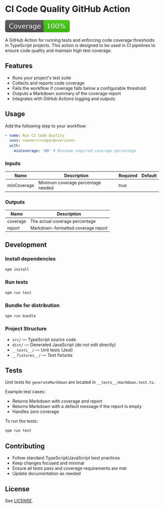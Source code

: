 # CI Code Quality GitHub Action

[![Coverage](./badges/coverage.svg)](./badges/coverage.svg)

A GitHub Action for running tests and enforcing code coverage thresholds in
TypeScript projects. This action is designed to be used in CI pipelines to
ensure code quality and maintain high test coverage.

## Features

- Runs your project's test suite
- Collects and reports code coverage
- Fails the workflow if coverage falls below a configurable threshold
- Outputs a Markdown summary of the coverage report
- Integrates with GitHub Actions logging and outputs

## Usage

Add the following step to your workflow:

```yaml
- name: Run CI Code Quality
  uses: <owner>/<repo>@<version>
  with:
    minCoverage: '80' # Minimum required coverage percentage
```

### Inputs

| Name        | Description                        | Required | Default |
| ----------- | ---------------------------------- | -------- | ------- |
| minCoverage | Minimum coverage percentage needed | true     |         |

### Outputs

| Name     | Description                        |
| -------- | ---------------------------------- |
| coverage | The actual coverage percentage     |
| report   | Markdown-formatted coverage report |

## Development

### Install dependencies

```bash
npm install
```

### Run tests

```bash
npm run test
```

### Bundle for distribution

```bash
npm run bundle
```

### Project Structure

- `src/` — TypeScript source code
- `dist/` — Generated JavaScript (do not edit directly)
- `__tests__/` — Unit tests (Jest)
- `__fixtures__/` — Test fixtures

## Tests

Unit tests for `generateMarkDown` are located in `__tests__/markDown.test.ts`.

Example test cases:

- Returns Markdown with coverage and report
- Returns Markdown with a default message if the report is empty
- Handles zero coverage

To run the tests:

```bash
npm run test
```

## Contributing

- Follow standard TypeScript/JavaScript best practices
- Keep changes focused and minimal
- Ensure all tests pass and coverage requirements are met
- Update documentation as needed

## License

See [LICENSE](./LICENSE).

